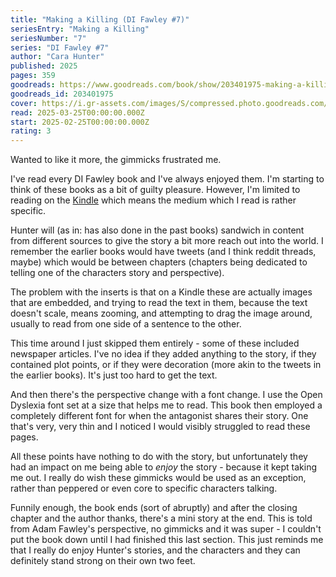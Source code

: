 ```yaml
---
title: "Making a Killing (DI Fawley #7)"
seriesEntry: "Making a Killing"
seriesNumber: "7"
series: "DI Fawley #7"
author: "Cara Hunter"
published: 2025
pages: 359
goodreads: https://www.goodreads.com/book/show/203401975-making-a-killing
goodreads_id: 203401975
cover: https://i.gr-assets.com/images/S/compressed.photo.goodreads.com/books/1729220450l/203401975._SX315_.jpg
read: 2025-03-25T00:00:00.000Z
start: 2025-02-25T00:00:00.000Z
rating: 3
---
```


Wanted to like it more, the gimmicks frustrated me.

I've read every DI Fawley book and I've always enjoyed them. I'm starting to think of these books as a bit of guilty pleasure. However, I'm limited to reading on the [Kindle](https://remysharp.com/2018/05/18/my-e...) which means the medium which I read is rather specific.

Hunter will (as in: has also done in the past books) sandwich in content from different sources to give the story a bit more reach out into the world. I remember the earlier books would have tweets (and I think reddit threads, maybe) which would be between chapters (chapters being dedicated to telling one of the characters story and perspective).

The problem with the inserts is that on a Kindle these are actually images that are embedded, and trying to read the text in them, because the text doesn't scale, means zooming, and attempting to drag the image around, usually to read from one side of a sentence to the other.

This time around I just skipped them entirely - some of these included newspaper articles. I've no idea if they added anything to the story, if they contained plot points, or if they were decoration (more akin to the tweets in the earlier books). It's just too hard to get the text.

And then there's the perspective change with a font change. I use the Open Dyslexia font set at a size that helps me to read. This book then employed a completely different font for when the antagonist shares their story. One that's very, very thin and I noticed I would visibly struggled to read these pages.

All these points have nothing to do with the story, but unfortunately they had an impact on me being able to _enjoy_ the story - because it kept taking me out. I really do wish these gimmicks would be used as an exception, rather than peppered or even core to specific characters talking.

Funnily enough, the book ends (sort of abruptly) and after the closing chapter and the author thanks, there's a mini story at the end. This is told from Adam Fawley's perspective, no gimmicks and it was super - I couldn't put the book down until I had finished this last section. This just reminds me that I really do enjoy Hunter's stories, and the characters and they can definitely stand strong on their own two feet.
